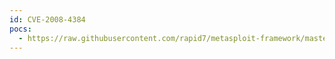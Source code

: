 ```yaml
---
id: CVE-2008-4384
pocs:
  - https://raw.githubusercontent.com/rapid7/metasploit-framework/master/modules/exploits/windows/browser/lpviewer_url.rb
---
```

